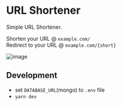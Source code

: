 # URL Shortener

Simple URL Shortener.

Shorten your URL @ `example.com/`\
Redirect to your URL @ `example.com/{short}`

![image](https://user-images.githubusercontent.com/48413508/167514837-6bf3ca14-5f88-4d2a-8b13-ae9a62c2abce.png)

## Development

- set `DATABASE_URL`(mongo) to `.env` file
- `yarn dev`

